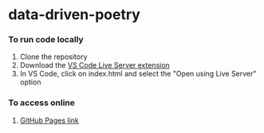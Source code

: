 # data-driven-poetry

### To run code locally
1. Clone the repository
2. Download the [VS Code Live Server extension](https://marketplace.visualstudio.com/items?itemName=ritwickdey.LiveServer)
3. In VS Code, click on index.html and select the "Open using Live Server" option

### To access online
1. [GitHub Pages link](https://jordanlleslie.github.io/data-driven-poetry/)
